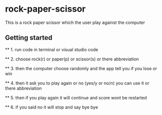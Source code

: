 # rock-paper-scissor
This is a rock paper scissor which the user play against the computer

## Getting started

** 1. run code in terminal or visual studio code

** 2. choose rock(r) or paper(p) or scissor(s) or there abbreviation

** 3. then the computer choose randomly and the app tell you if you lose or win

** 4. then it ask you to play again or no (yes/y or no/n) you can use it or there abbreviation

** 5. then if you play again it will continue and score wont be restarted

** 6. if you said no it will stop and say bye bye
